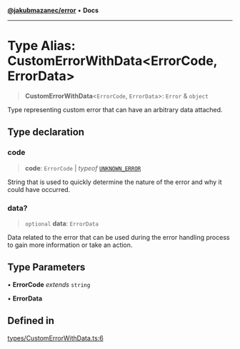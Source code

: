 [**@jakubmazanec/error**](../README.md) • **Docs**

---

# Type Alias: CustomErrorWithData\<ErrorCode, ErrorData\>

> **CustomErrorWithData**\<`ErrorCode`, `ErrorData`\>: `Error` & `object`

Type representing custom error that can have an arbitrary data attached.

## Type declaration

### code

> **code**: `ErrorCode` \| _typeof_ [`UNKNOWN_ERROR`](../variables/UNKNOWN_ERROR.md)

String that is used to quickly determine the nature of the error and why it could have occurred.

### data?

> `optional` **data**: `ErrorData`

Data related to the error that can be used during the error handling process to gain more
information or take an action.

## Type Parameters

• **ErrorCode** _extends_ `string`

• **ErrorData**

## Defined in

[types/CustomErrorWithData.ts:6](https://github.com/jakubmazanec/tools/blob/e8ae4d79f84effbab1b79b1c88222a54b84f3504/packages/error/source/types/CustomErrorWithData.ts#L6)
